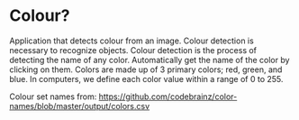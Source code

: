 # Colour?

Application that detects colour from an image. Colour detection is necessary to recognize objects. Colour detection is the process of detecting the name of any color. Automatically get the name of the color by clicking on them. Colors are made up of 3 primary colors; red, green, and blue. In
computers, we define each color value within a range of 0 to 255.


Colour set names from: https://github.com/codebrainz/color-names/blob/master/output/colors.csv

